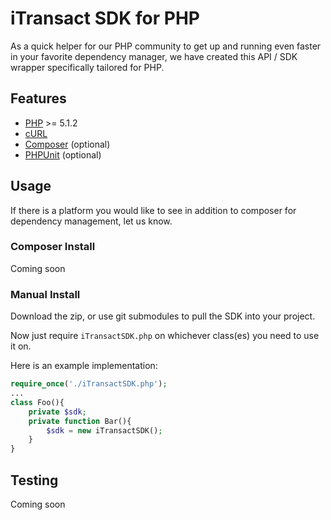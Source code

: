 # iTransact SDK for PHP

As a quick helper for our PHP community to get up and running even faster in your favorite dependency manager, we have created this API / SDK wrapper specifically tailored for PHP. 

## Features
- [PHP](http://php.net/downloads.php) >= 5.1.2
- [cURL](http://php.net/manual/en/function.curl-exec.php)
- [Composer](https://getcomposer.org/download/) (optional)
- [PHPUnit]() (optional)

## Usage 
If there is a platform you would like to see in addition to composer for dependency management, let us know.

### Composer Install
Coming soon

### Manual Install

Download the zip, or use git submodules to pull the SDK into your project. 

Now just require `iTransactSDK.php` on whichever class(es) you need to use it on. 

Here is an example implementation:
```php
require_once('./iTransactSDK.php');
...
class Foo(){
    private $sdk;
    private function Bar(){
        $sdk = new iTransactSDK();
    }
}
```

## Testing
Coming soon